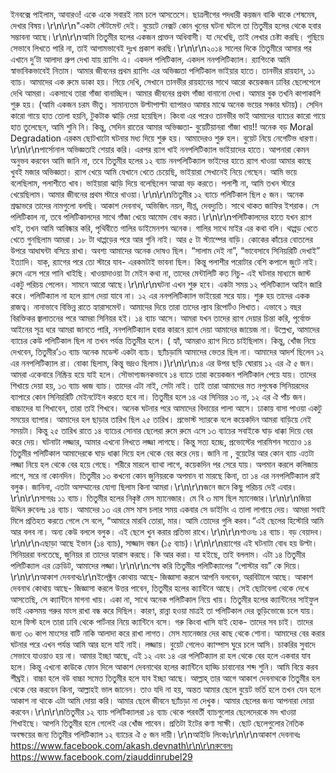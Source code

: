 ইনবক্সে পাইলাম, আবারও! একে একে সবারই নাম চলে আসতেসে। ছাত্রলীগের পদধারী কয়জন বাকি থাকে শেষমেষ, দেখার বিষয়।\r\n\r\n"একটা স্টেটমেন্ট দেই। বুয়েটে নেক্সট কোন খুনের ঘটনা ঘটলে তা তিতুমীর হলের থেকে হবার সম্ভাবনা আছে।\r\n\r\nআমি তিতুমীর হলের একজন প্রাক্তন অধিবাসী। যা দেখেছি, তাই লেখার চেষ্টা করছি। গুছিয়ে সেভাবে লিখতে পারি না, তাই আগামভাবেই দুঃখ প্রকাশ করছি।\r\n\r\n২০১৪ সালের দিকে তিতুমীরে আসার পর এখানে দু’টা আলাদা গ্রুপ দেখা যায় র‍্যাগিং এ। একদল পলিটিকাল, একদল ননপলিটিক্যাল। র‍্যাগিংকে আমি স্বাভাবিকভাবেই নিতাম। আমার জীবনের প্রথম র‍্যাগিং এর অভিজ্ঞতা পলিটিকাল ভাইয়ার হাতে। তানভীর রায়হান, ১১ ব্যাচ। আমাদের এক রুমে ডাকা হয়। গিয়ে দেখি, সেখানে তানভীর রায়হানের সাথে আরো কয়েকজন ঢাবির ছেলেপেলে দেখি আমরা। একসাথে তারা গাঁজা বানাচ্ছিল। আমার জীবনের প্রথম গাঁজা বানানো দেখা। আমার বুক তখনি কাপাকাপি শুরু হয়। (আমি একজন চরম ভীতু। সামান্যতম উল্টাপাল্টা ব্যাপারও আমার মাঝে অনেক ভয়ের সঞ্চার ঘটায়)। সেদিন কারো গায়ে হাত তোলা হয়নি, টুকটাক ঝাড়ি দেয়া হয়েছিল। কিংবা এর পরেও তানভীর ভাই আমাদের ব্যাচের কারো গায়ে হাত তুলেছেন, আমি শুনি নি। কিন্তু, সেদিন রাতের আমার অভিজ্ঞতা- বুয়েটিয়ানরা গাঁজা খায়!! অনেক বড় Moral Degradation এরকম ছোটখাটো ঘটনার মধ্য দিয়ে শুরু হয়। আমাদেরও শুরু হল। বুয়েট নিয়ে নেগেটিভ ধারণা।\r\n\r\nপার্সোনাল অভিজ্ঞতাই শেয়ার করি। এরপর র‍্যাগ খাই ননপলিটিক্যাল ভাইয়াদের হাতে। আপনারা কেমন অনুভব করবেন আমি জানি না, তবে তিতুমীর হলের ১২ ব্যাচ ননপলিটিক্যাল ভাইদের হাতে র‍্যাগ খাওয়া আমার কাছে খুবই মজার অভিজ্ঞতা। র‍্যাগ খেয়ে আমি যেখানে খেতে চেয়েছি, ভাইয়ারা সেখানেই নিয়ে গেছেন। আমি ভয়ে বলেছিলাম, পলাশীতে খাব। ভাইয়ারা ঝাড়ি দিয়ে বলেছিলেন আত্মা বড় করতে। পলাশী না, আমি তখন স্টারে খেয়েছিলাম। আমার জীবনের প্রথম স্টারে খাওয়া।\r\n\r\nতিতুমীর ১২ ব্যাচে পলিটিকাল ছিল ৫ জন। অনেক শ্রদ্ধাভরে তাদের নামগুলো বলছি। আকাশ দেবনাথ, অভিজিৎ নয়ন, দীপ্ত, দেবদ্যুতি। সাথে থাকত জাফির ইশরাক। সে পলিটিকাল না, তবে পলিটিকালদের সাথে গাঁজা খেয়ে আমোদ বোধ করত।\r\n\r\nপলিটিকালদের হাতে যখন র‍্যাগ খাই, তখন আমি আবিষ্কার করি, পৃথিবীতে গালির ডাইমেনশন অনেক। গালির সাথে মাইর এর কথা বলি। থাপ্পড় খেতে খেতে গুনছিলাম আমরা। ১৮ টা থাপ্পড়ের পরে আর গুনি নাই। আর ৫ টা স্ট্যাম্পের বাড়ি। কোকের কাঁচের বোতলের উপরে আধাঘন্টা বসিয়ে রাখা। অবশ্য আমাদের অনেক দোষও ছিল। “সালাম দেই না”, “ভাবেসাবে সিনিয়রিটি দেখাই” ইত্যাদি। যাক্‌, র‍্যাগের পরে তো স্টারে যাব- এরকমটাই ভাবনা ছিল। কিন্তু পলাশীর পরোটার বেশি কপালে জুটে নাই। রুমে এসে পরে পানি খাইছি। খাওয়াদাওয়া টা মেইন কথা না, তাদের মেন্টালিটি কত নিচু- এই ঘটনার মাধ্যমে জাস্ট একটু পরিচয় পেলেন। সামনে আরো আছে।\r\n\r\nঘটনা এখন শুরু হবে। একটা সময় ১২ পলিটিক্যাল আইন জারি করে। পলিটিক্যাল না হলে র‍্যাগ দেয়া যাবে না। ১২ এর ননপলিটিক্যাল ভাইয়েরা সরে যায়। শুরু হয় তাদের একক রাজত্ব। নানাভাবে বিভিন্ন রাতে হ্যারাসমেন্ট। আমাদের দিয়ে তারা তাদের ল্যাব রিপোর্টও লিখাত। এভাবে ১ বছর বিরক্তিকর জ্বালাতনের পরে আমরা সিনিয়র হই। ১৪ ব্যাচ আসে। আমরা যখন তাদের র‍্যাগ দেয়ার চিন্তা করি, পূর্বোক্ত আইনের সূত্র ধরে আমরা জানতে পারি, ননপলিটিক্যাল হবার কারনে র‍্যাগ দেয়া আমাদের জায়েজ না। উল্লেখ্য, আমাদের ব্যাচের কেউ পলিটিকাল ছিল না তখন পর্যন্ত তিতুমীর হলে। ( হ্যাঁ, আমরাও র‍্যাগ দিতে চাইছিলাম। কিন্তু, খোঁজ নিয়ে দেখবেন, তিতুমীর’১৩ ব্যাচ অনেক মডেস্ট একটা ব্যাচ। ছ্যাঁচড়ামি আমাদের ভেতর ছিল না। আমাদের আদর্শ ছিলেন ১২ এর ননপলিটিক্যাল রা। বোকা ছিলাম, কিন্তু ভদ্রও ছিলাম।)\r\n\r\n১৪ এর উপর ছড়ি ঘোরায় ১২ এর ঐ ৫ জন। আমরা একেবারে নিষ্ক্রিয় হয়ে যাই হলে। সৌভাগ্যজনকভাবে ১৪ ব্যাচে তারা কয়েকজন পলিটিকাল পেয়ে যায়। তাদের শিখায়ে দেয়া হয়, ১৩ ব্যাচ ধ্বজ ব্যাচ। তাদের এটা নাই, সেটা নাই। তাই তারা আমাদের মত নপুংষক সিনিয়রদের ব্যাপারে কোন সিনিয়রিটি মেইনটেইন করতে হবে না। তিতুমীর হলে ১৪ এর সিনিয়র ১৩ না, ১২ এর ঐ পাঁচ জন। বাচ্চাদের যা শিখাবেন, তারা তাই শিখবে। অনেক ঘটনার পরে আমাদের বিদায়ের পালা আসে। ঢাকায় বাসা পাওয়া একটু সময়ের ব্যাপার। আমাদের হল ছাড়ার তারিখ ছিল ২৫ তারিখ। প্রভোস্ট স্যারকে বলে কয়েকদিন আমরা বাড়িয়ে নেই সময়টা। কিন্তু ২৫ তারিখ রাতে ১৪ ব্যাচের সোনার ছেলেরা রুমে রুমে এসে ১৩ ব্যাচের সবাইকে ঘাড় ধাক্কা দিয়ে বের করে দেয়। ঘটনাটা লজ্জার, আমার এখনো লিখতে লজ্জা লাগছে। কিন্তু সত্য হচ্ছে, প্রভোস্টের পারমিশন সত্যেও ১৪ তিতুমীর পলিটিকাল আমাদেরকে ঘাড় ধাক্কা দিয়ে হল থেকে বের করে দেয়। জানি না , বুয়েটের আর কোন ব্যাচ এতটা লজ্জা নিয়ে হল থেকে বের হয়ে গেছে। শরীরে মারলে ব্যাথা লাগে, কয়েকদিন পর সেরে যায়। অপমান করলে কলিজায় লাগে, সরে না কোনদিন। তিতুমীর ১৩ কখনো কোন জুনিয়রকে অপমান বা মারছে কিনা, তা ১৪ এর ননপলিটিক্যাল রাই বলুক। জানিনা, এতটা অসম্মানের যোগ্য ছিলাম কিনা আমরা।\r\n\r\nজনে জনে কিছু পরিচয় দেই এবার।\r\n\r\nসাগরঃ ১১ ব্যাচ। তিতুমীর হলের নিকৃষ্ট মেস ম্যানেজার। মে বি ৩ মাস ছিল ম্যানেজার।\r\n\r\nজিয়া উদ্দিন রুবেলঃ ১৪ ব্যাচ। আমাদের ১৩ এর মেস মাস চলার সময় একবার সে ডাইনিং এ তালা লাগায়ে দেয়। আমরা সবাই মিলে প্রতিহত করতে গেলে সে বলে, “আমারে মারবি তোরা, মার। আমি তোদের গুলি করব।“এই ছেলের হিস্টোরি আমি আর বলব না। অন্য কেউ বললে বলুক। এই ছেলে খুন করার প্রতিভা রাখে।\r\n\r\nশাওনঃ ১৪ ব্যাচ। বড় বেয়াদব।\r\n\r\nএছাড়া আছে ইভান (১৪ ব্যাচ), সাজ্জাদ বন্ধন (১৫ ব্যাচ)।\r\n\r\nর‍্যাগের এই ঘটনাটা বোধ হয় উল্টা। সিনিয়ররা বলতেছে, জুনিয়র রা তাদের হ্যারাস করছে। কি আর করা। যা হইছে, তাই বললাম। এটা ১৪ তিতুমীর পলিটিক্যাল এর ক্রেডিট, আমাদের লজ্জা।\r\n\r\nশেষ করি তিতুমীর পলিটিক্যালের “পোস্টার বয়” কে দিয়ে।\r\n\r\nআকাশ দেবনাথঃ\r\nইলেক্ট্রন কোথায় আছে- জিজ্ঞাসা করলে আপনি বলবেন, অরবিটালে আছে। আকাশ দেবনাথ কোথায় আছে- জিজ্ঞাসা করলে উত্তর পাবেন, তিতুমীর হলের ক্যান্টিনে আছে। সেই ছোটবেলা থেকে দেখে আসতেছি, সে ক্যান্টিনে মাগনা খায়। একা না, সাথে অনেক পলিটিকাল নিয়ে খায়। তিতুমীর হলের ক্যান্টিনের সাইফুল ভাই একসময় গরুর মাংস রাখা বন্ধ করে দিছিল। কারণ, রান্না হওয়া মাত্রই তা পলিটিকাল দের ভুড়িভোজে চলে যায়। হলে ফিস্ট হলে তারা ঢাবি থেকে পার্টনার নিয়ে ক্যান্টিনে বসে। গরু কিংবা খাসি যাই হোক- তাদের সব চাই। তাদের জন্য ৩০ কাপ মাংসের বাটি নাকি আলাদা করে রাখা লাগত। মেস ম্যানেজার দের কাছ থেকে শোনা। আমাদের বের করার ঘটনার পরে এখন পর্যন্ত আমি আর হলে যাই নাই। লজ্জায়। বুয়েট গেলেও ক্যাম্পাস ঘুরে চলে আসি। চাকরির সুবাদে সেভাবে যাওয়াও হয় না। আমার ইচ্ছা আছে, এই ১২ এবং ১৪ এর পলিটিক্যাল রা হল থেকে বের হলে একবার যাব হলে। কিন্তু এখনো কাউকে ফোন দিলে আকাশ দেবনাথের হলের ক্যান্টিনে হাড্ডি চাবানোর শব্দ শুনি। আমি বিয়ে করব শীঘ্রই। বাচ্চা হলে বউ বাচ্চা সমেত তিতুমীর হলে যাব ইচ্ছা আছে। আল্লাহ্‌ তার আগে আকাশ দেবনাথকে তিতুমীর হল থেকে বের করবেন কিনা, আল্লাহই ভাল জানেন। তাও যদি না হয়, অন্তত আমার ছেলে বুয়েট ভর্তি হলে তখন যেন হলে আকাশ না থাকে এটা আমি দোয়া করি। আমার ছেলে জীবনে ছ্যাঁচড়া না দেখুক। আমার ছেলের জন্য আপনারা দোয়া করবেন।\r\n\r\nতিতুমীর ১২ ব্যাচ পলিটিক্যালরা ১৪ ব্যাচ থেকে পরবর্তী ব্যাচগুলোর ছেলেদেরকে মদ খাওয়া শিখাইছে। আপনি তিতুমীর হলে গেলেই এর খোঁজ পাবেন। প্রতিটা ইটের কণা সাক্ষী। ছোট ছেলেগুলোর নৈতিক অবক্ষয়ের জন্য তিতুমীর পলিটিক্যাল ১২ ব্যাচের ঐ ৫ জন দায়ী।\r\nআইডি লিংকঃ\r\n\r\nআকাশ দেবনাথঃ https://www.facebook.com/akash.devnath\r\n\r\nরুবেলঃ https://www.facebook.com/ziauddinrubel29